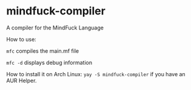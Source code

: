 # mindfuck-compiler
A compiler for the MindFuck Language

How to use:

```mfc``` compiles the main.mf file

```mfc -d``` displays debug information

How to install it on Arch Linux: ```yay -S mindfuck-compiler``` if you have an AUR Helper.
